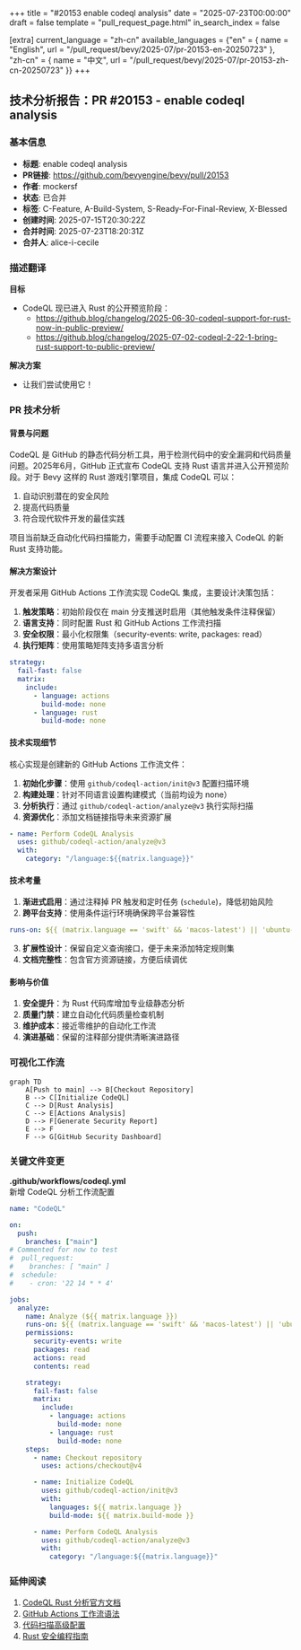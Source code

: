 +++
title = "#20153 enable codeql analysis"
date = "2025-07-23T00:00:00"
draft = false
template = "pull_request_page.html"
in_search_index = false

[extra]
current_language = "zh-cn"
available_languages = {"en" = { name = "English", url = "/pull_request/bevy/2025-07/pr-20153-en-20250723" }, "zh-cn" = { name = "中文", url = "/pull_request/bevy/2025-07/pr-20153-zh-cn-20250723" }}
+++

## 技术分析报告：PR #20153 - enable codeql analysis

### 基本信息
- **标题**: enable codeql analysis
- **PR链接**: https://github.com/bevyengine/bevy/pull/20153
- **作者**: mockersf
- **状态**: 已合并
- **标签**: C-Feature, A-Build-System, S-Ready-For-Final-Review, X-Blessed
- **创建时间**: 2025-07-15T20:30:22Z
- **合并时间**: 2025-07-23T18:20:31Z
- **合并人**: alice-i-cecile

### 描述翻译
**目标**  
- CodeQL 现已进入 Rust 的公开预览阶段：  
  - https://github.blog/changelog/2025-06-30-codeql-support-for-rust-now-in-public-preview/  
  - https://github.blog/changelog/2025-07-02-codeql-2-22-1-bring-rust-support-to-public-preview/  

**解决方案**  
- 让我们尝试使用它！

### PR 技术分析

#### 背景与问题
CodeQL 是 GitHub 的静态代码分析工具，用于检测代码中的安全漏洞和代码质量问题。2025年6月，GitHub 正式宣布 CodeQL 支持 Rust 语言并进入公开预览阶段。对于 Bevy 这样的 Rust 游戏引擎项目，集成 CodeQL 可以：
1. 自动识别潜在的安全风险
2. 提高代码质量
3. 符合现代软件开发的最佳实践

项目当前缺乏自动化代码扫描能力，需要手动配置 CI 流程来接入 CodeQL 的新 Rust 支持功能。

#### 解决方案设计
开发者采用 GitHub Actions 工作流实现 CodeQL 集成，主要设计决策包括：
1. **触发策略**：初始阶段仅在 main 分支推送时启用（其他触发条件注释保留）
2. **语言支持**：同时配置 Rust 和 GitHub Actions 工作流扫描
3. **安全权限**：最小化权限集（security-events: write, packages: read）
4. **执行矩阵**：使用策略矩阵支持多语言分析

```yaml
strategy:
  fail-fast: false
  matrix:
    include:
      - language: actions
        build-mode: none
      - language: rust
        build-mode: none
```

#### 技术实现细节
核心实现是创建新的 GitHub Actions 工作流文件：
1. **初始化步骤**：使用 `github/codeql-action/init@v3` 配置扫描环境
2. **构建处理**：针对不同语言设置构建模式（当前均设为 none）
3. **分析执行**：通过 `github/codeql-action/analyze@v3` 执行实际扫描
4. **资源优化**：添加文档链接指导未来资源扩展

```yaml
- name: Perform CodeQL Analysis
  uses: github/codeql-action/analyze@v3
  with:
    category: "/language:${{matrix.language}}"
```

#### 技术考量
1. **渐进式启用**：通过注释掉 PR 触发和定时任务 (`schedule`)，降低初始风险
2. **跨平台支持**：使用条件运行环境确保跨平台兼容性
```yaml
runs-on: ${{ (matrix.language == 'swift' && 'macos-latest') || 'ubuntu-latest' }}
```
3. **扩展性设计**：保留自定义查询接口，便于未来添加特定规则集
4. **文档完整性**：包含官方资源链接，方便后续调优

#### 影响与价值
1. **安全提升**：为 Rust 代码库增加专业级静态分析
2. **质量门禁**：建立自动化代码质量检查机制
3. **维护成本**：接近零维护的自动化工作流
4. **演进基础**：保留的注释部分提供清晰演进路径

### 可视化工作流
```mermaid
graph TD
    A[Push to main] --> B[Checkout Repository]
    B --> C[Initialize CodeQL]
    C --> D[Rust Analysis]
    C --> E[Actions Analysis]
    D --> F[Generate Security Report]
    E --> F
    F --> G[GitHub Security Dashboard]
```

### 关键文件变更

**.github/workflows/codeql.yml**  
新增 CodeQL 分析工作流配置

```yaml
name: "CodeQL"

on:
  push:
    branches: ["main"]
# Commented for now to test
#  pull_request:
#    branches: [ "main" ]
#  schedule:
#    - cron: '22 14 * * 4'

jobs:
  analyze:
    name: Analyze (${{ matrix.language }})
    runs-on: ${{ (matrix.language == 'swift' && 'macos-latest') || 'ubuntu-latest' }}
    permissions:
      security-events: write
      packages: read
      actions: read
      contents: read

    strategy:
      fail-fast: false
      matrix:
        include:
          - language: actions
            build-mode: none
          - language: rust
            build-mode: none
    steps:
      - name: Checkout repository
        uses: actions/checkout@v4

      - name: Initialize CodeQL
        uses: github/codeql-action/init@v3
        with:
          languages: ${{ matrix.language }}
          build-mode: ${{ matrix.build-mode }}

      - name: Perform CodeQL Analysis
        uses: github/codeql-action/analyze@v3
        with:
          category: "/language:${{matrix.language}}"
```

### 延伸阅读
1. [CodeQL Rust 分析官方文档](https://codeql.github.com/docs/codeql-language-guides/codeql-for-rust/)
2. [GitHub Actions 工作流语法](https://docs.github.com/en/actions/using-workflows/workflow-syntax-for-github-actions)
3. [代码扫描高级配置](https://docs.github.com/en/code-security/code-scanning/automatically-scanning-your-code-for-vulnerabilities-and-errors/configuring-code-scanning)
4. [Rust 安全编程指南](https://rust-lang.github.io/rust-clippy/master/index.html)